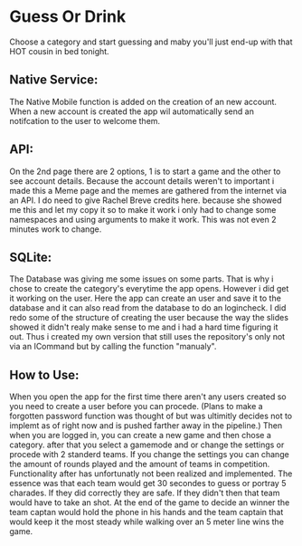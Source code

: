 # Guess Or Drink

Choose a category and start guessing and maby you'll just end-up with that HOT cousin in bed tonight.

## Native Service:
The Native Mobile function is added on the creation of an new account. When a new account is created the app wil automatically send an notifcation to the user to welcome them.

## API:
On the 2nd page there are 2 options, 1 is to start a game and the other to see account details. Because the account details weren't to important i made this a Meme page and the memes are gathered from the internet via an API. I do need to give Rachel Breve credits here. because she showed me this and let my copy it so to make it work i only had to change some namespaces and using arguments to make it work. This was not even 2 minutes work to change.

## SQLite:
The Database was giving me some issues on some parts. That is why i chose to create the category's everytime the app opens. However i did get it working on the user. Here the app can create an user and save it to the database and it can also read from the database to do an logincheck. I did redo some of the structure of creating the user because the way the slides showed it didn't realy make sense to me and i had a hard time figuring it out. Thus i created my own version that still uses the repository's only not via an ICommand but by calling the function "manualy".

## How to Use:
When you open the app for the first time there aren't any users created so you need to create a user before you can procede. (Plans to make a forgotten password function was thought of but was ultimitly decides not to implemt as of right now and is pushed farther away in the pipeline.)
Then when you are logged in, you can create a new game and then chose a category. after that you select a gamemode and or change the settings or procede with 2 standerd teams. If you change the settings you can change the amount of rounds played and the amount of teams in competition.
Functionality after has unfortunatly not been realized and implemented. The essence was that each team would get 30 secondes to guess or portray 5 charades. If they did correctly they are safe. If they didn't then that team would have to take an shot. At the end of the game to decide an winner the team captan would hold the phone in his hands and the team captain that would keep it the most steady while walking over an 5 meter line wins the game.
